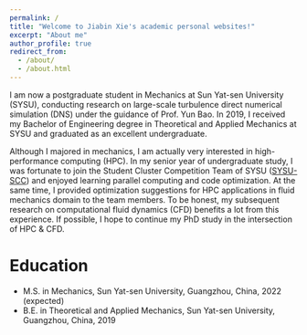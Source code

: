 ```yaml
---
permalink: /
title: "Welcome to Jiabin Xie's academic personal websites!"
excerpt: "About me"
author_profile: true
redirect_from: 
  - /about/
  - /about.html
---
```


I am now a postgraduate student in Mechanics at Sun Yat-sen University (SYSU), conducting research on large-scale turbulence direct numerical simulation (DNS) under the guidance of Prof. Yun Bao. In 2019, I received my Bachelor of Engineering degree in Theoretical and Applied Mechanics at SYSU and graduated as an excellent undergraduate.

Although I majored in mechanics, I am actually very interested in high-performance computing (HPC). In my senior year of undergraduate study, I was fortunate to join the Student Cluster Competition Team of SYSU ([SYSU-SCC](https://github.com/SYSU-SCC)) and enjoyed learning parallel computing and code optimization. At the same time, I provided optimization suggestions for HPC applications in fluid mechanics domain to the team members. To be honest, my subsequent research on computational fluid dynamics (CFD) benefits a lot from this experience. If possible, I hope to continue my PhD study in the intersection of HPC & CFD.

Education
======
* M.S. in Mechanics, Sun Yat-sen University, Guangzhou, China, 2022 (expected)
* B.E. in Theoretical and Applied Mechanics, Sun Yat-sen University, Guangzhou, China, 2019
